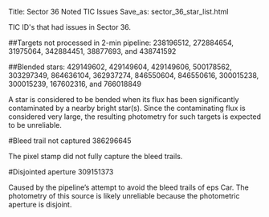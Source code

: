 Title: Sector 36 Noted TIC Issues
Save_as: sector_36_star_list.html


TIC ID's that had issues in Sector 36.

##Targets not processed in 2-min pipeline:
238196512, 272884654, 31975064, 342884451, 38877693, and 438741592

##Blended stars:
429149602, 429149604, 429149606, 500178562, 303297349, 864636104, 362937274, 846550604, 846550616, 300015238, 300015239, 167602316, and 766018849

A star is considered to be bended when its flux has been significantly contaminated by a nearby bright star(s). Since the contaminating flux is considered very large, the resulting photometry for such targets is expected to be unreliable.

#Bleed trail not captured
386296645

The pixel stamp did not fully capture the bleed trails.

#Disjointed aperture
309151373


Caused by the pipeline’s attempt to avoid the bleed trails of eps Car. The photometry of this source is likely unreliable because the photometric aperture is disjoint.